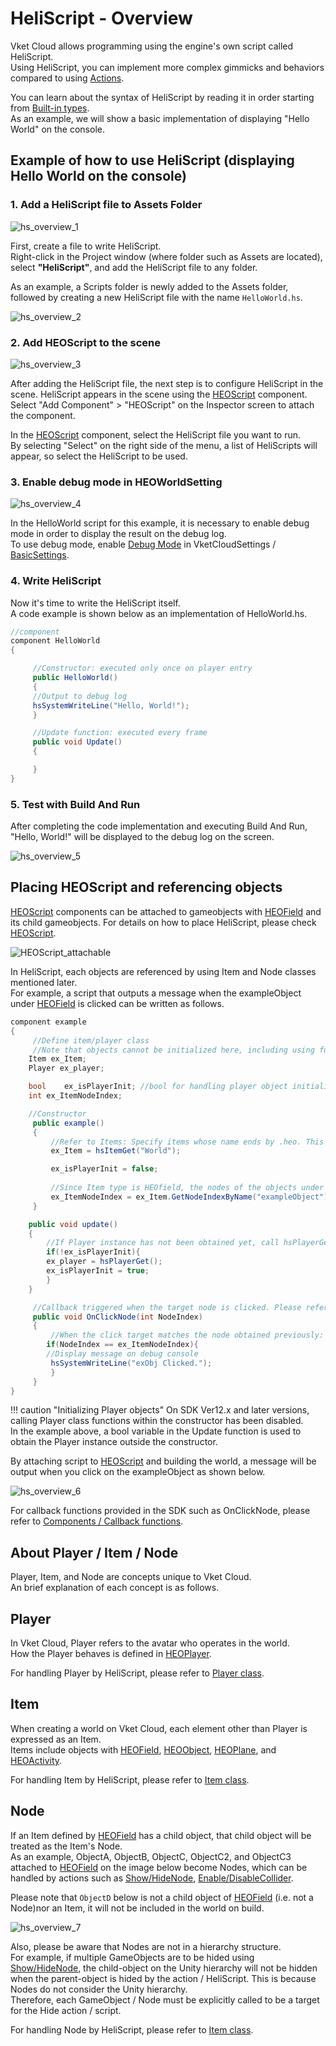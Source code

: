 # HeliScript - Overview

Vket Cloud allows programming using the engine's own script called HeliScript. <br>
Using HeliScript, you can implement more complex gimmicks and behaviors compared to using [Actions](../Actions/ActionsOverview.md).

You can learn about the syntax of HeliScript by reading it in order starting from [Built-in types](./hs_var.md). <br>
As an example, we will show a basic implementation of displaying "Hello World" on the console.

## Example of how to use HeliScript (displaying Hello World on the console)

### 1. Add a HeliScript file to Assets Folder

![hs_overview_1](img/hs_overview_1.jpg)

First, create a file to write HeliScript. <br>
Right-click in the Project window (where folder such as Assets are located), select **"HeliScript"**, and add the HeliScript file to any folder.

As an example, a Scripts folder is newly added to the Assets folder, followed by creating a new HeliScript file with the name `HelloWorld.hs`.

![hs_overview_2](img/hs_overview_2.jpg)

### 2. Add HEOScript to the scene

![hs_overview_3](img/hs_overview_3.jpg)

After adding the HeliScript file, the next step is to configure HeliScript in the scene. <pr>
HeliScript appears in the scene using the [HEOScript](../HEOComponents/HEOScript.md) component.
Select "Add Component" > "HEOScript" on the Inspector screen to attach the component.

In the [HEOScript](../HEOComponents/HEOScript.md) component, select the HeliScript file you want to run. <br>
By selecting "Select" on the right side of the menu, a list of HeliScripts will appear, so select the HeliScript to be used.

### 3. Enable debug mode in HEOWorldSetting

![hs_overview_4](img/hs_overview_4.jpg)

In the HelloWorld script for this example, it is necessary to enable debug mode in order to display the result on the debug log. <br>
To use debug mode, enable [Debug Mode](../WorldEditingTips/DebugMode.md) in VketCloudSettings / [BasicSettings](../VketCloudSettings/BasicSettings.md).

### 4. Write HeliScript

Now it's time to write the HeliScript itself. <br>
A code example is shown below as an implementation of HelloWorld.hs.

```C#
//component
component HelloWorld
{

     //Constructor: executed only once on player entry
     public HelloWorld()
     {
     //Output to debug log
     hsSystemWriteLine("Hello, World!");
     }

     //Update function: executed every frame
     public void Update()
     {

     }
}
```

### 5. Test with Build And Run

After completing the code implementation and executing Build And Run, "Hello, World!" will be displayed to the debug log on the screen.

![hs_overview_5](img/hs_overview_5.jpg)

## Placing HEOScript and referencing objects

[HEOScript](../HEOComponents/HEOScript.md) components can be attached to gameobjects with [HEOField](../HEOComponents/HEOField.md) and its child gameobjects.
For details on how to place HeliScript, please check [HEOScript](../HEOComponents/HEOScript.md).

![HEOScript_attachable](../HEOComponents/img/HEOScript_attachable.jpg)

In HeliScript, each objects are referenced by using Item and Node classes mentioned later. <br>
For example, a script that outputs a message when the exampleObject under [HEOField](../HEOComponents/HEOField.md) is clicked can be written as follows.

```C#
component example
{
     //Define item/player class
     //Note that objects cannot be initialized here, including using functions such as hsItemGet
    Item ex_Item;
    Player ex_player;

    bool    ex_isPlayerInit; //bool for handling player object initialization
    int ex_ItemNodeIndex;

    //Constructor
     public example()
     {
         //Refer to Items: Specify items whose name ends by .heo. This instance, enter the object having HEOField
         ex_Item = hsItemGet("World");

         ex_isPlayerInit = false;
        
         //Since Item type is HEOfield, the nodes of the objects under can be obtained
         ex_ItemNodeIndex = ex_Item.GetNodeIndexByName("exampleObject");
     }

    public void update()
    {
        //If Player instance has not been obtained yet, call hsPlayerGet() only once
        if(!ex_isPlayerInit){
        ex_player = hsPlayerGet();
        ex_isPlayerInit = true;
        }
    }

     //Callback triggered when the target node is clicked. Please refer to the callback function page for how to use OnClickNode.
     public void OnClickNode(int NodeIndex)
     {
         //When the click target matches the node obtained previously:
        if(NodeIndex == ex_ItemNodeIndex){
        //Display message on debug console
         hsSystemWriteLine("exObj Clicked.");
         }
     }
}
```

!!! caution "Initializing Player objects"
    On SDK Ver12.x and later versions, calling Player class functions within the constructor has been disabled. <br>
    In the example above, a bool variable in the Update function is used to obtain the Player instance outside the constructor.

By attaching script to [HEOScript](../HEOComponents/HEOScript.md) and building the world, a message will be output when you click on the exampleObject as shown below.

![hs_overview_6](img/hs_overview_6.jpg)

For callback functions provided in the SDK such as OnClickNode, please refer to [Components / Callback functions](./hs_component.md).

## About Player / Item / Node

Player, Item, and Node are concepts unique to Vket Cloud. <br>
An brief explanation of each concept is as follows.

## Player

In Vket Cloud, Player refers to the avatar who operates in the world. <br>
How the Player behaves is defined in [HEOPlayer](../HEOComponents/HEOPlayer.md).

For handling Player by HeliScript, please refer to [Player class](./hs_class_player.md).

## Item

When creating a world on Vket Cloud, each element other than Player is expressed as an Item. <br>
Items include objects with [HEOField](../HEOComponents/HEOField.md), [HEOObject](../HEOComponents/HEOObject.md), [HEOPlane](../HEOComponents/HEOPlane.md), and [HEOActivity](../HEOComponents/HEOActivity.md).

For handling Item by HeliScript, please refer to [Item class](./hs_class_item.md).

## Node

If an Item defined by [HEOField](../HEOComponents/HEOField.md) has a child object, that child object will be treated as the Item's Node. <br>
As an example, ObjectA, ObjectB, ObjectC, ObjectC2, and ObjectC3 attached to [HEOField](../HEOComponents/HEOField.md) on the image below become Nodes, which can be handled by actions such as [Show/HideNode](../Actions/Node/ShowHideNode.md), [Enable/DisableCollider](../Actions/Node/EnableDisableCollider.md). <br>

Please note that `ObjectD` below is not a child object of [HEOField](../HEOComponents/HEOField.md) (i.e. not a Node)nor an Item, it will not be included in the world on build.

![hs_overview_7](img/hs_overview_7.jpg)

Also, please be aware that Nodes are not in a hierarchy structure.<br>
For example, if multiple GameObjects are to be hided using [Show/HideNode](../Actions/Node/ShowHideNode.md), the child-object on the Unity hierarchy will not be hidden when the parent-object is hided by the action / HeliScript. This is because Nodes do not consider the Unity hierarchy.<br>
Therefore, each GameObject / Node must be explicitly called to be a target for the Hide action / script.

For handling Node by HeliScript, please refer to [Item class](./hs_class_item.md).
